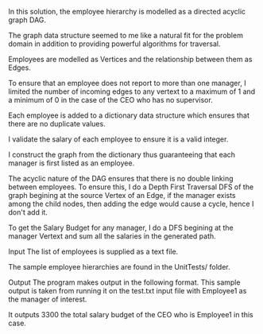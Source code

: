 
In this solution, the employee hierarchy is modelled as a directed acyclic graph DAG.

The graph data structure seemed to me like a natural fit for the problem domain in addition to providing powerful algorithms for traversal.

Employees are modelled as Vertices and the relationship between them as Edges.

To ensure that an employee does not report to more than one manager, I limited the number of incoming edges to any vertext to a maximum of 1 and a minimum of 0 in the case of the CEO who has no supervisor.

Each employee is added to a dictionary data structure which ensures that there are no duplicate values.

I validate the salary of each employee to ensure it is a valid integer.

I construct the graph from the dictionary thus guaranteeing that each manager is first listed as an employee.

The acyclic nature of the DAG ensures that there is no double linking between employees. To ensure this, I do a Depth First Traversal DFS of the graph begining at the source Vertex of an Edge, if the manager exists among the child nodes, then adding the edge would cause a cycle, hence I don't add it.

To get the Salary Budget for any manager, I do a DFS begining at the manager Vertext and sum all the salaries in the generated path.

Input
The list of employees is supplied as a text file.

The sample employee hierarchies are found in the UnitTests/ folder.

Output
The program makes output in the following format. This sample output is taken from running it on the test.txt input file with Employee1 as the manager of interest.

It outputs 3300 the total salary budget of the CEO who is Employee1 in this case.
